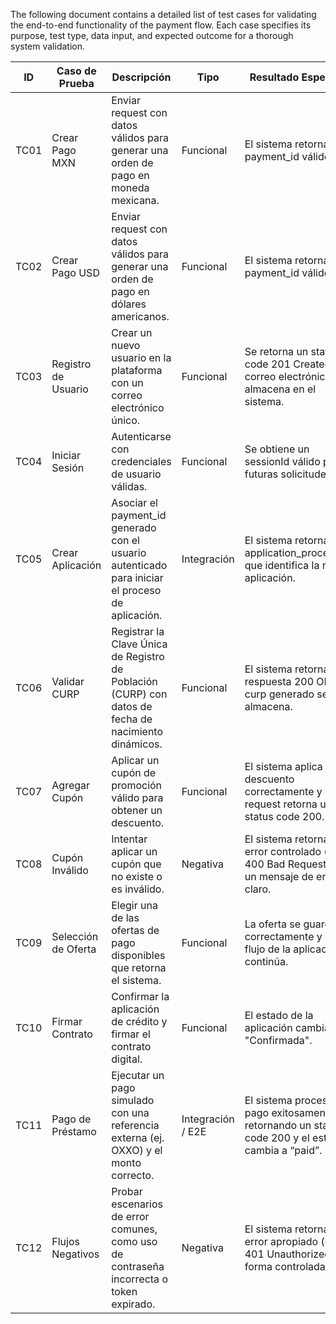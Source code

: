 The following document contains a detailed list of test cases for validating the end-to-end functionality of the payment flow. Each case specifies its purpose, test type, data input, and expected outcome for a thorough system validation.

| ID   | Caso de Prueba       | Descripción                                                                                          | Tipo              | Resultado Esperado                                                                                  |
|------|----------------------|------------------------------------------------------------------------------------------------------|-------------------|----------------------------------------------------------------------------------------------------|
| TC01 | Crear Pago MXN       | Enviar request con datos válidos para generar una orden de pago en moneda mexicana.                  | Funcional         | El sistema retorna un payment_id válido.                                                           |
| TC02 | Crear Pago USD       | Enviar request con datos válidos para generar una orden de pago en dólares americanos.               | Funcional         | El sistema retorna un payment_id válido.                                                           |
| TC03 | Registro de Usuario  | Crear un nuevo usuario en la plataforma con un correo electrónico único.                             | Funcional         | Se retorna un status code 201 Created y el correo electrónico se almacena en el sistema.            |
| TC04 | Iniciar Sesión       | Autenticarse con credenciales de usuario válidas.                                                    | Funcional         | Se obtiene un sessionId válido para futuras solicitudes.                                            |
| TC05 | Crear Aplicación     | Asociar el payment_id generado con el usuario autenticado para iniciar el proceso de aplicación.     | Integración       | El sistema retorna un application_process_id que identifica la nueva aplicación.                   |
| TC06 | Validar CURP         | Registrar la Clave Única de Registro de Población (CURP) con datos de fecha de nacimiento dinámicos. | Funcional         | El sistema retorna una respuesta 200 OK y el curp generado se almacena.                             |
| TC07 | Agregar Cupón        | Aplicar un cupón de promoción válido para obtener un descuento.                                      | Funcional         | El sistema aplica el descuento correctamente y el request retorna un status code 200.              |
| TC08 | Cupón Inválido       | Intentar aplicar un cupón que no existe o es inválido.                                               | Negativa          | El sistema retorna un error controlado (ej. 400 Bad Request) con un mensaje de error claro.        |
| TC09 | Selección de Oferta  | Elegir una de las ofertas de pago disponibles que retorna el sistema.                                | Funcional         | La oferta se guarda correctamente y el flujo de la aplicación continúa.                            |
| TC10 | Firmar Contrato      | Confirmar la aplicación de crédito y firmar el contrato digital.                                     | Funcional         | El estado de la aplicación cambia a "Confirmada".                                                  |
| TC11 | Pago de Préstamo     | Ejecutar un pago simulado con una referencia externa (ej. OXXO) y el monto correcto.                 | Integración / E2E | El sistema procesa el pago exitosamente, retornando un status code 200 y el estado cambia a “paid”. |
| TC12 | Flujos Negativos     | Probar escenarios de error comunes, como uso de contraseña incorrecta o token expirado.              | Negativa          | El sistema retorna el error apropiado (ej. 401 Unauthorized) de forma controlada.                  |
